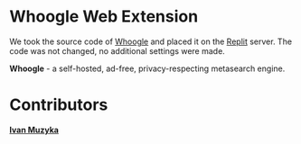 # Whoogle Web Extension
We took the source code of <a href="https://github.com/benbusby/whoogle-search">Whoogle</a> and placed it on the <a href="https://replit.com/">Replit</a> server. The code was not changed, no additional settings were made. 

**Whoogle** - a self-hosted, ad-free, privacy-respecting metasearch engine.

# Contributors
[**Ivan Muzyka**](https://github.com/SeryiBaran)
